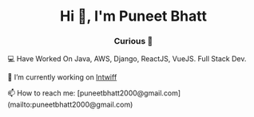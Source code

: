 <h1 align="center">Hi 👋, I'm Puneet Bhatt</h1>
<h3 align="center">Curious 👀 </h3>
<p>💻 Have Worked On Java, AWS, Django, ReactJS, VueJS. Full Stack Dev. </p>
<p> 🔭 I’m currently working on <a href="https://intwiff.com"> Intwiff </a></p>
<p>📫 How to reach me: [puneetbhatt2000@gmail.com](mailto:puneetbhatt2000@gmail.com)</p>
